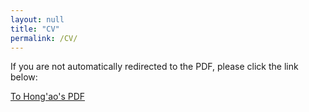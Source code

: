 ```yaml
---
layout: null
title: "CV"
permalink: /CV/
---
```


<!DOCTYPE html>
<html>
<head>
    <meta charset="utf-8">
    <title>简历</title>
    <script type="text/javascript">
        window.location.href = "/assets/pdf/CV.pdf";
    </script>
</head>
<body>
    <p>If you are not automatically redirected to the PDF, please click the link below:</p>
    <a href="/assets/pdf/CV.pdf">To Hong'ao's PDF</a>
</body>
</html>


